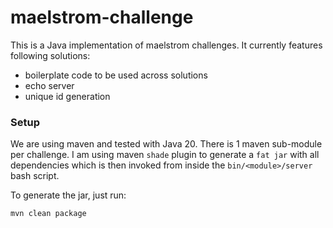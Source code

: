 # maelstrom-challenge

This is a Java implementation of maelstrom challenges.
It currently features following solutions:
- boilerplate code to be used across solutions
- echo server
- unique id generation

### Setup
We are using maven and tested with Java 20.
There is 1 maven sub-module per challenge.
I am using maven `shade` plugin to generate a `fat jar` with all dependencies which is then invoked from 
inside the `bin/<module>/server` bash script.

To generate the jar, just run:
```
mvn clean package
```


